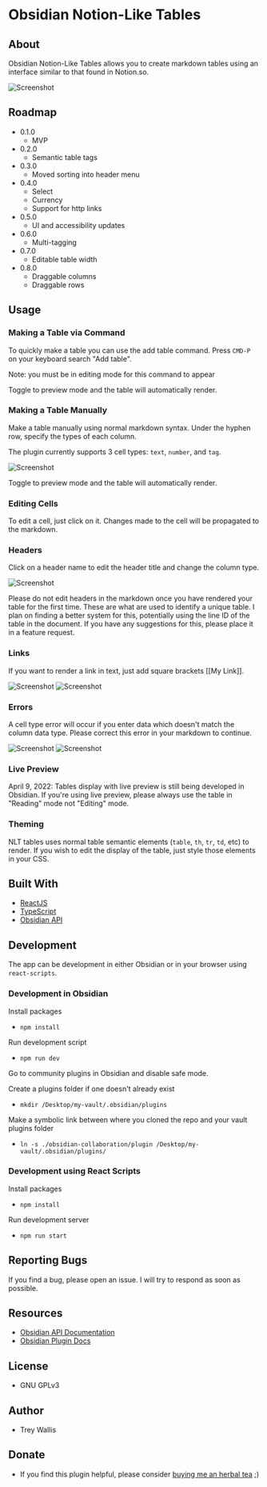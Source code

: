 # Obsidian Notion-Like Tables

## About

Obsidian Notion-Like Tables allows you to create markdown tables using an interface similar to that found in Notion.so.

![Screenshot](.readme/preview.png)

## Roadmap

-   0.1.0
    -   MVP
-   0.2.0
    -   Semantic table tags
-   0.3.0
    -   Moved sorting into header menu
-   0.4.0
    -   Select
    -   Currency
    -   Support for http links
-   0.5.0
    -   UI and accessibility updates
-   0.6.0
    -   Multi-tagging
-   0.7.0
    -   Editable table width
-   0.8.0
    -   Draggable columns
    -   Draggable rows

## Usage

### Making a Table via Command

To quickly make a table you can use the add table command. Press `CMD-P` on your keyboard search "Add table".

Note: you must be in editing mode for this command to appear

Toggle to preview mode and the table will automatically render.

### Making a Table Manually

Make a table manually using normal markdown syntax. Under the hyphen row, specify the types of each column.

The plugin currently supports 3 cell types: `text`, `number`, and `tag`.

![Screenshot](.readme/markdown.png)

Toggle to preview mode and the table will automatically render.

### Editing Cells

To edit a cell, just click on it. Changes made to the cell will be propagated to the markdown.

### Headers

Click on a header name to edit the header title and change the column type.

![Screenshot](.readme/header.png)

Please do not edit headers in the markdown once you have rendered your table for the first time. These are what are used to identify a unique table. I plan on finding a better system for this, potentially using the line ID of the table in the document. If you have any suggestions for this, please place it in a feature request.

### Links

If you want to render a link in text, just add square brackets [[My Link]].

![Screenshot](.readme/text-link-1.png)
![Screenshot](.readme/text-link-2.png)

### Errors

A cell type error will occur if you enter data which doesn't match the column data type. Please correct this error in your markdown to continue.

![Screenshot](.readme/cell-error-1.png)
![Screenshot](.readme/cell-error-2.png)

### Live Preview

April 9, 2022:
Tables display with live preview is still being developed in Obsidian. If you're using live preview, please always use the table in "Reading" mode not "Editing" mode.

### Theming

NLT tables uses normal table semantic elements (`table`, `th`, `tr`, `td`, etc) to render. If you wish to edit the display of the table, just style those elements in your CSS.

## Built With

-   [ReactJS](https://reactjs.org/)
-   [TypeScript](https://github.com/microsoft/TypeScript)
-   [Obsidian API](https://github.com/obsidianmd/obsidian-api)

## Development

The app can be development in either Obsidian or in your browser using `react-scripts`.

### Development in Obsidian

Install packages

-   `npm install`

Run development script

-   `npm run dev`

Go to community plugins in Obsidian and disable safe mode.

Create a plugins folder if one doesn't already exist

-   `mkdir /Desktop/my-vault/.obsidian/plugins`

Make a symbolic link between where you cloned the repo and your vault plugins folder

-   `ln -s ./obsidian-collaboration/plugin /Desktop/my-vault/.obsidian/plugins/`

### Development using React Scripts

Install packages

-   `npm install`

Run development server

-   `npm run start`

## Reporting Bugs

If you find a bug, please open an issue. I will try to respond as soon as possible.

## Resources

-   [Obsidian API Documentation](https://github.com/obsidianmd/obsidian-api)
-   [Obsidian Plugin Docs](https://marcus.se.net/obsidian-plugin-docs)

## License

-   GNU GPLv3

## Author

-   Trey Wallis

## Donate

-   If you find this plugin helpful, please consider [buying me an herbal tea](https://www.buymeacoffee.com/treywallis) ;)
